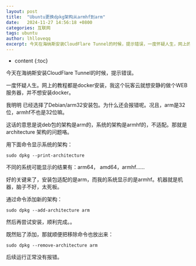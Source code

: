 ```yaml
---
layout: post
title:  "Ubuntu更换dpkg架构从armhf到arm"
date:   2024-11-27 14:56:18 +0800
categories: 互联网
tags: ubuntu
author: lhlloveqq
excerpt: 今天在海纳斯安装CloudFlare Tunnel的时候，提示错误，一度怀疑人生，网上的教程都是docker安装，我这个hinas就想安静的做个WEB服务器，并不想安装docker，所以下载了原生程序，我明明已经选择了Debian/arm32安装包。安装为什么还会报错呢。况且，arm是32位，armhf不也是32位嘛，这话的意思是说deb包的架构是arm的，系统的架构是armhf的，不适配。
---
```


* content
{:toc}

今天在海纳斯安装CloudFlare Tunnel的时候，提示错误。

一度怀疑人生。网上的教程都是docker安装，我这个玩客云就想安静的做个WEB服务器，并不想安装docker。

我明明 已经选择了Debian/arm32安装包。为什么还会报错呢。况且，arm是32位，armhf不也是32位嘛。

这话的意思是说deb包的架构是arm的，系统的架构是armhf的，不适配。那就是architecture 架构的问题咯。

用下面命令显示系统的架构：

    sudo dpkg --print-architecture

不同的系统可能显示的结果有：arm64， amd64，armhf……

好的关键来了，安装包适配的是arm，而我的系统显示的是armhf。机器就是机器，脑子不好，太死板。

通过命令添加新的架构：

    sudo dpkg --add-architecture arm

然后再尝试安装，顺利完成。。

既然贴了添加，那就顺便把移除命令也放出来：

    sudo dpkg --remove-architecture arm

后续运行正常没有报错。